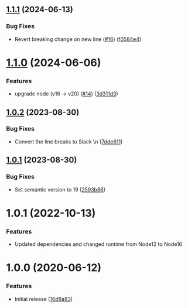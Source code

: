 ## [1.1.1](https://github.com/LoveToKnow/slackify-markdown-action/compare/v1.1.0...v1.1.1) (2024-06-13)


### Bug Fixes

* Revert breaking change on new line ([#16](https://github.com/LoveToKnow/slackify-markdown-action/issues/16)) ([f0584e4](https://github.com/LoveToKnow/slackify-markdown-action/commit/f0584e47baca90b34a36f88dbafa55dca3030381))

# [1.1.0](https://github.com/LoveToKnow/slackify-markdown-action/compare/v1.0.2...v1.1.0) (2024-06-06)


### Features

* upgrade node (v16 -> v20) ([#14](https://github.com/LoveToKnow/slackify-markdown-action/issues/14)) ([3d311d3](https://github.com/LoveToKnow/slackify-markdown-action/commit/3d311d38e31d998943f99968519a7063c85279d7))

## [1.0.2](https://github.com/LoveToKnow/slackify-markdown-action/compare/v1.0.1...v1.0.2) (2023-08-30)


### Bug Fixes

* Convert the line breaks to Slack \n ([7dde611](https://github.com/LoveToKnow/slackify-markdown-action/commit/7dde6117357bfc68efd5143b23d26118a76faba8))

## [1.0.1](https://github.com/LoveToKnow/slackify-markdown-action/compare/v1.0.0...v1.0.1) (2023-08-30)


### Bug Fixes

* Set semantic version to 19 ([2593b86](https://github.com/LoveToKnow/slackify-markdown-action/commit/2593b86a1eb912a8d37ab1cf12908a5bdbb522ba))

# 1.0.1 (2022-10-13)

### Features
* Updated dependencies and changed runtime from Node12 to Node16

# 1.0.0 (2020-06-12)


### Features

* Initial release ([16d8a83](https://github.com/LoveToKnow/slackify-markdown-action/commit/16d8a834b030f5654d70631a00dd323ede9c057c))
